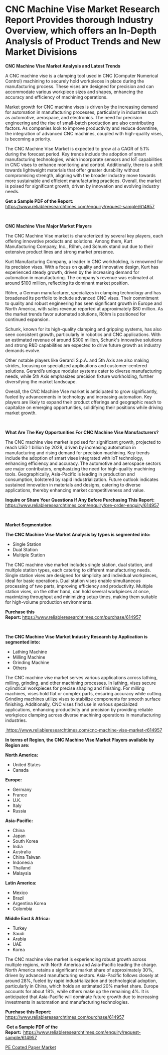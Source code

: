 <p><h1>CNC Machine Vise Market Research Report Provides thorough Industry Overview, which offers an In-Depth Analysis of Product Trends and New Market Divisions</h1></p><p><strong>CNC Machine Vise Market Analysis and Latest Trends</strong></p>
<p><p>A CNC machine vise is a clamping tool used in CNC (Computer Numerical Control) machining to securely hold workpieces in place during the manufacturing process. These vises are designed for precision and can accommodate various workpiece sizes and shapes, enhancing the accuracy and efficiency of machining operations. </p><p>Market growth for CNC machine vises is driven by the increasing demand for automation in manufacturing processes, particularly in industries such as automotive, aerospace, and electronics. The need for precision engineering and the rise of small-batch production are also contributing factors. As companies look to improve productivity and reduce downtime, the integration of advanced CNC machines, coupled with high-quality vises, is becoming a priority.</p><p>The CNC Machine Vise Market is expected to grow at a CAGR of 5.1% during the forecast period. Key trends include the adoption of smart manufacturing technologies, which incorporate sensors and IoT capabilities in CNC vises to enhance monitoring and control. Additionally, there is a shift towards lightweight materials that offer greater durability without compromising strength, aligning with the broader industry move towards more sustainable and efficient manufacturing practices. Overall, the market is poised for significant growth, driven by innovation and evolving industry needs.</p></p>
<p><strong>Get a Sample PDF of the Report:&nbsp;</strong> <a href="https://www.reliableresearchtimes.com/enquiry/request-sample/614957?utm_campaign=3492&utm_medium=2&utm_source=Github&utm_content=ia&utm_term=24032025&utm_id=cnc-machine-vise">https://www.reliableresearchtimes.com/enquiry/request-sample/614957</a></p>
<p>&nbsp;</p>
<p><strong>CNC Machine Vise Major Market Players</strong></p>
<p><p>The CNC Machine Vise market is characterized by several key players, each offering innovative products and solutions. Among them, Kurt Manufacturing Company, Inc., Röhm, and Schunk stand out due to their extensive product lines and strong market presence.</p><p>Kurt Manufacturing Company, a leader in CNC workholding, is renowned for its precision vises. With a focus on quality and innovative design, Kurt has experienced steady growth, driven by the increasing demand for automation in manufacturing. The company's revenue was estimated at around $100 million, reflecting its dominant market position.</p><p>Röhm, a German manufacturer, specializes in clamping technology and has broadened its portfolio to include advanced CNC vises. Their commitment to quality and robust engineering has seen significant growth in Europe and North America, with sales revenue reported at approximately $80 million. As the market trends favor automated solutions, Röhm is positioned for continued expansion.</p><p>Schunk, known for its high-quality clamping and gripping systems, has also seen consistent growth, particularly in robotics and CNC applications. With an estimated revenue of around $300 million, Schunk's innovative solutions and strong R&D capabilities are expected to drive future growth as industry demands evolve.</p><p>Other notable players like Gerardi S.p.A. and 5th Axis are also making strides, focusing on specialized applications and customer-centered solutions. Gerardi’s unique modular systems cater to diverse manufacturing needs, while 5th Axis emphasizes precision fixture workholding, further diversifying the market landscape.</p><p>Overall, the CNC Machine Vise market is anticipated to grow significantly, fueled by advancements in technology and increasing automation. Key players are likely to expand their product offerings and geographic reach to capitalize on emerging opportunities, solidifying their positions while driving market growth.</p></p>
<p>&nbsp;</p>
<p><strong>What Are The Key Opportunities For CNC Machine Vise Manufacturers?</strong></p>
<p><p>The CNC machine vise market is poised for significant growth, projected to reach USD 1 billion by 2028, driven by increasing automation in manufacturing and rising demand for precision machining. Key trends include the adoption of smart vises integrated with IoT technology, enhancing efficiency and accuracy. The automotive and aerospace sectors are major contributors, emphasizing the need for high-quality machining tools. Geographically, Asia-Pacific is leading in production and consumption, bolstered by rapid industrialization. Future outlook indicates sustained innovation in materials and designs, catering to diverse applications, thereby enhancing market competitiveness and value.</p></p>
<p><strong>Inquire or Share Your Questions If Any Before Purchasing This Report:</strong> <a href="https://www.reliableresearchtimes.com/enquiry/pre-order-enquiry/614957?utm_campaign=3492&utm_medium=2&utm_source=Github&utm_content=ia&utm_term=24032025&utm_id=cnc-machine-vise">https://www.reliableresearchtimes.com/enquiry/pre-order-enquiry/614957</a></p>
<p>&nbsp;</p>
<p><strong>Market Segmentation</strong></p>
<p><strong>The CNC Machine Vise Market Analysis by types is segmented into:</strong></p>
<p><ul><li>Single Station</li><li>Dual Station</li><li>Multiple Station</li></ul></p>
<p><p>The CNC machine vise market includes single station, dual station, and multiple station types, each catering to different manufacturing needs. Single station vises are designed for simplicity and individual workpieces, ideal for basic operations. Dual station vises enable simultaneous processing of two parts, improving efficiency and productivity. Multiple station vises, on the other hand, can hold several workpieces at once, maximizing throughput and minimizing setup times, making them suitable for high-volume production environments.</p></p>
<p><strong>Purchase this Report:&nbsp;</strong><a href="https://www.reliableresearchtimes.com/purchase/614957?utm_campaign=3492&utm_medium=2&utm_source=Github&utm_content=ia&utm_term=24032025&utm_id=cnc-machine-vise">https://www.reliableresearchtimes.com/purchase/614957</a></p>
<p>&nbsp;</p>
<p><strong>The CNC Machine Vise Market Industry Research by Application is segmented into:</strong></p>
<p><ul><li>Lathing Machine</li><li>Milling Machine</li><li>Grinding Machine</li><li>Others</li></ul></p>
<p><p>The CNC machine vise market serves various applications across lathing, milling, grinding, and other machining processes. In lathing, vises secure cylindrical workpieces for precise shaping and finishing. For milling machines, vises hold flat or complex parts, ensuring accuracy while cutting. Grinding machines utilize vises to stabilize components for smooth surface finishing. Additionally, CNC vises find use in various specialized applications, enhancing productivity and precision by providing reliable workpiece clamping across diverse machining operations in manufacturing industries.</p></p>
<p><a href="https://www.reliableresearchtimes.com/cnc-machine-vise-market-r614957?utm_campaign=3492&utm_medium=2&utm_source=Github&utm_content=ia&utm_term=24032025&utm_id=cnc-machine-vise">&nbsp;https://www.reliableresearchtimes.com/cnc-machine-vise-market-r614957</a></p>
<p><strong>In terms of Region, the CNC Machine Vise Market Players available by Region are:</strong></p>
<p>
    <p> <strong> North America: </strong>
        <ul>
            <li>United States</li>
            <li>Canada</li>
        </ul>
        </p> 
    <p> <strong> Europe: </strong>
        <ul>
            <li>Germany</li>
            <li>France</li>
            <li>U.K.</li>
            <li>Italy</li>
            <li>Russia</li>
        </ul>
        </p> 
    <p> <strong> Asia-Pacific: </strong>
        <ul>
            <li>China</li>
            <li>Japan</li>
            <li>South Korea</li>
            <li>India</li>
            <li>Australia</li>
            <li>China Taiwan</li>
            <li>Indonesia</li>
            <li>Thailand</li>
            <li>Malaysia</li>
        </ul>
        </p> 
    <p> <strong> Latin America: </strong>
        <ul>
            <li>Mexico</li>
            <li>Brazil</li>
            <li>Argentina Korea</li>
            <li>Colombia</li>
        </ul>
        </p> 
    <p> <strong> Middle East & Africa: </strong>
        <ul>
            <li>Turkey</li>
            <li>Saudi</li>
            <li>Arabia</li>
            <li>UAE</li>
            <li>Korea</li>
        </ul>
    </p>
    </p>
<p><p>The CNC machine vise market is experiencing robust growth across multiple regions, with North America and Asia-Pacific leading the charge. North America retains a significant market share of approximately 30%, driven by advanced manufacturing sectors. Asia-Pacific follows closely at around 28%, fueled by rapid industrialization and technological adoption, particularly in China, which holds an estimated 20% market share. Europe accounts for about 18%, while others make up the remaining 4%. It is anticipated that Asia-Pacific will dominate future growth due to increasing investments in automation and manufacturing technologies.</p></p>
<p><strong>Purchase this Report: </strong><a href="https://www.reliableresearchtimes.com/purchase/614957?utm_campaign=3492&utm_medium=2&utm_source=Github&utm_content=ia&utm_term=24032025&utm_id=cnc-machine-vise">https://www.reliableresearchtimes.com/purchase/614957</a></p>
<p>&nbsp;<strong>Get a Sample PDF of the Report:&nbsp;&nbsp;</strong><a href="https://www.reliableresearchtimes.com/enquiry/request-sample/614957?utm_campaign=3492&utm_medium=2&utm_source=Github&utm_content=ia&utm_term=24032025&utm_id=cnc-machine-vise">https://www.reliableresearchtimes.com/enquiry/request-sample/614957</a></p>
<p><strong></strong></p>
<p><p><a href="https://github.com/oshrykauraj7/Market-Research-Report-List-1/blob/main/pe-coated-paper-market.md?utm_campaign=3492&utm_medium=2&utm_source=Github&utm_content=ia&utm_term=24032025&utm_id=cnc-machine-vise">PE Coated Paper Market</a></p></p>
